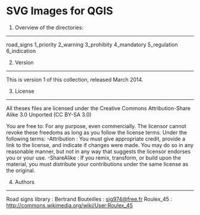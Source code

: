 SVG Images for QGIS
====================

1. Overview of the directories:
-----------------------------
road_signs
	1_priority
	2_warning
	3_prohibity
	4_mandatory
	5_regulation
	6_indication

2. Version
-----------   
This is version 1 of this collection, released March 2014.

3. License
-----------
All theses files are licensed under the Creative Commons Attribution-Share Alike 3.0 Unported (CC BY-SA 3.0)

You are free to:
For any purpose, even commercially. The licensor cannot revoke these freedoms as long as you follow the license terms.
Under the following terms:
-Attribution : You must give appropriate credit, provide a link to the license, and indicate if changes were made. You may do so in any reasonable manner, but not in any way that suggests the licensor endorses you or your use. 
-ShareAlike : If you remix, transform, or build upon the material, you must distribute your contributions under the same license as the original. 

4. Authors
-----------
Road signs library :
	Bertrand Bouteilles : sig974@free.fr
	Roulex_45 : http://commons.wikimedia.org/wiki/User:Roulex_45

